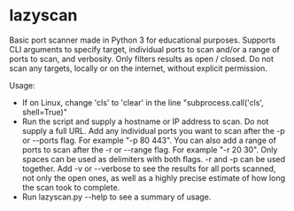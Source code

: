 # lazyscan
Basic port scanner made in Python 3 for educational purposes.
Supports CLI arguments to specify target, individual ports to scan and/or a range of ports to scan, and verbosity.
Only filters results as open / closed. 
Do not scan any targets, locally or on the internet, without explicit permission.

Usage:
- If on Linux, change 'cls' to 'clear' in the line "subprocess.call('cls', shell=True)"
- Run the script and supply a hostname or IP address to scan. Do not supply a full URL. Add any individual ports you want to scan after the -p or --ports flag. For example "-p 80 443". You can also add a range of ports to scan after the -r or --range flag. For example "-r 20 30". Only spaces can be used as delimiters with both flags. -r and -p can be used together. Add -v or --verbose to see the results for all ports scanned, not only the open ones, as well as a highly precise estimate of how long the scan took to complete.
- Run lazyscan.py --help to see a summary of usage. 
